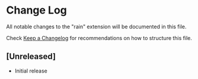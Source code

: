 # Change Log

All notable changes to the "rain" extension will be documented in this file.

Check [Keep a Changelog](http://keepachangelog.com/) for recommendations on how to structure this file.

## [Unreleased]

- Initial release
